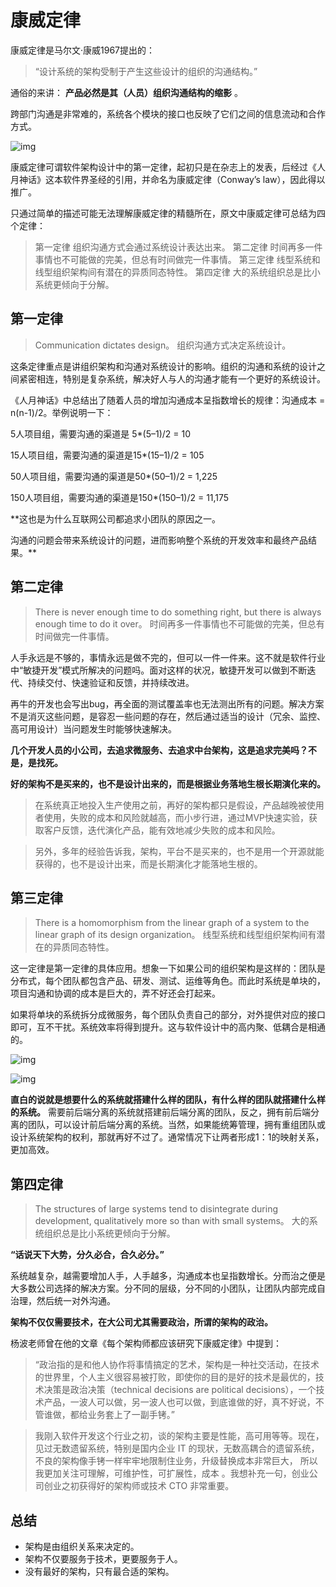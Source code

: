 # 康威定律

康威定律是马尔文·康威1967提出的：

> “设计系统的架构受制于产生这些设计的组织的沟通结构。”

通俗的来讲： **产品必然是其（人员）组织沟通结构的缩影** 。

跨部门沟通是非常难的，系统各个模块的接口也反映了它们之间的信息流动和合作方式。

![img](https://mc.wsh-study.com/mkdocs/康威定律/1.jpg)

康威定律可谓软件架构设计中的第一定律，起初只是在杂志上的发表，后经过《人月神话》这本软件界圣经的引用，并命名为康威定律（Conway’s law），因此得以推广。

只通过简单的描述可能无法理解康威定律的精髓所在，原文中康威定律可总结为四个定律：

> 第一定律 组织沟通方式会通过系统设计表达出来。
> 第二定律 时间再多一件事情也不可能做的完美，但总有时间做完一件事情。
> 第三定律 线型系统和线型组织架构间有潜在的异质同态特性。
> 第四定律 大的系统组织总是比小系统更倾向于分解。

## 第一定律

> Communication dictates design。
> 组织沟通方式决定系统设计。

这条定律重点是讲组织架构和沟通对系统设计的影响。组织的沟通和系统的设计之间紧密相连，特别是复杂系统，解决好人与人的沟通才能有一个更好的系统设计。

《人月神话》中总结出了随着人员的增加沟通成本呈指数增长的规律：沟通成本 = n(n-1)/2。举例说明一下：

5人项目组，需要沟通的渠道是 5*(5–1)/2 = 10

15人项目组，需要沟通的渠道是15*(15–1)/2 = 105

50人项目组，需要沟通的渠道是50*(50–1)/2 = 1,225

150人项目组，需要沟通的渠道是150*(150–1)/2 = 11,175

 **这也是为什么互联网公司都追求小团队的原因之一。

沟通的问题会带来系统设计的问题，进而影响整个系统的开发效率和最终产品结果。**

## 第二定律

> There is never enough time to do something right, but there is always enough time to do it over。
> 时间再多一件事情也不可能做的完美，但总有时间做完一件事情。

人手永远是不够的，事情永远是做不完的，但可以一件一件来。这不就是软件行业中“敏捷开发”模式所解决的问题吗。面对这样的状况，敏捷开发可以做到不断迭代、持续交付、快速验证和反馈，并持续改进。

再牛的开发也会写出bug，再全面的测试覆盖率也无法测出所有的问题。解决方案不是消灭这些问题，是容忍一些问题的存在，然后通过适当的设计（冗余、监控、高可用设计）当问题发生时能够快速解决。

**几个开发人员的小公司，去追求微服务、去追求中台架构，这是追求完美吗？不是，是找死。**

**好的架构不是买来的，也不是设计出来的，而是根据业务落地生根长期演化来的。**

> 在系统真正地投入生产使用之前，再好的架构都只是假设，产品越晚被使用者使用，失败的成本和风险就越高，而小步行进，通过MVP快速实验，获取客户反馈，迭代演化产品，能有效地减少失败的成本和风险。

> 另外，多年的经验告诉我，架构，平台不是买来的，也不是用一个开源就能获得的，也不是设计出来，而是长期演化才能落地生根的。

## 第三定律

> There is a homomorphism from the linear graph of a system to the
> linear graph of its design organization。 线型系统和线型组织架构间有潜在的异质同态特性。

这一定律是第一定律的具体应用。想象一下如果公司的组织架构是这样的：团队是分布式，每个团队都包含产品、研发、测试、运维等角色。而此时系统是单块的，项目沟通和协调的成本是巨大的，弄不好还会打起来。

如果将单块的系统拆分成微服务，每个团队负责自己的部分，对外提供对应的接口即可，互不干扰。系统效率将得到提升。这与软件设计中的高内聚、低耦合是相通的。

![img](https://mc.wsh-study.com/mkdocs/康威定律/2.jpg)

![img](https://mc.wsh-study.com/mkdocs/康威定律/3.jpg)

 **直白的说就是想要什么的系统就搭建什么样的团队，有什么样的团队就搭建什么样的系统。** 需要前后端分离的系统就搭建前后端分离的团队，反之，拥有前后端分离的团队，可以设计前后端分离的系统。当然，如果能统筹管理，拥有重组团队或设计系统架构的权利，那就再好不过了。通常情况下让两者形成1：1的映射关系，更加高效。

## 第四定律

> The structures of large systems tend to disintegrate during development, qualitatively more so than with small systems。
> 大的系统组织总是比小系统更倾向于分解。

**“话说天下大势，分久必合，合久必分。”**

系统越复杂，越需要增加人手，人手越多，沟通成本也呈指数增长。分而治之便是大多数公司选择的解决方案。分不同的层级，分不同的小团队，让团队内部完成自治理，然后统一对外沟通。

**架构不仅仅需要技术，在大公司尤其需要政治，所谓的架构的政治。**

杨波老师曾在他的文章《每个架构师都应该研究下康威定律》中提到：

> “政治指的是和他人协作将事情搞定的艺术，架构是一种社交活动，在技术的世界里，个人主义很容易被打败，即使你的目的是好的技术是最优的，技术决策是政治决策（technical decisions are political decisions），一个技术产品，一波人可以做，另一波人也可以做，到底谁做的好，真不好说，不管谁做，都给业务套上了一副手铐。”

> 我刚入软件开发这个行业之初，谈的架构主要是性能，高可用等等。现在，见过无数遗留系统，特别是国内企业 IT 的现状，无数高耦合的遗留系统，不良的架构像手铐一样牢牢地限制住业务，升级替换成本非常巨大， 所以我更加关注可理解，可维护性，可扩展性，成本 。我想补充一句，创业公司创业之初获得好的架构师或技术 CTO 非常重要。

## 总结

- 架构是由组织关系来决定的。
- 架构不仅要服务于技术，更要服务于人。
- 没有最好的架构，只有最合适的架构。